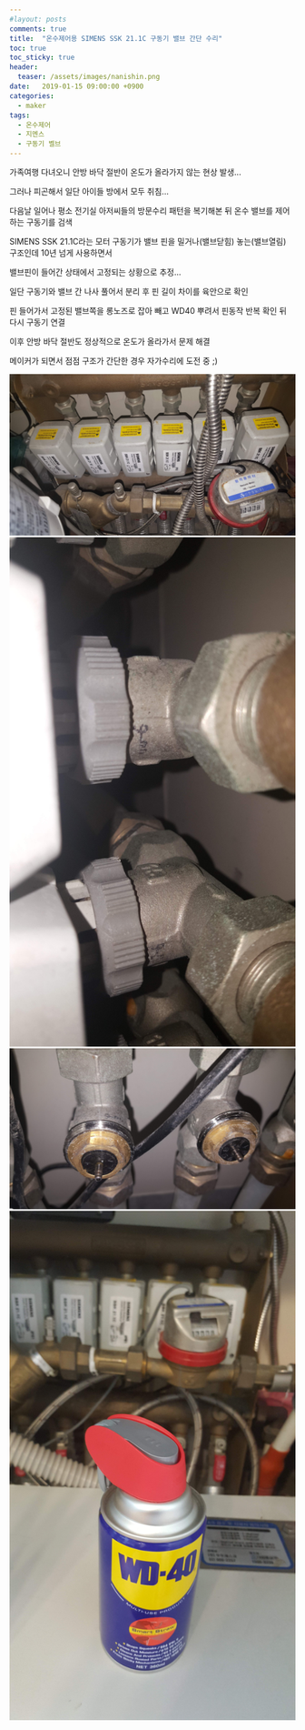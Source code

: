 ```yaml
---
#layout: posts
comments: true
title:  "온수제어용 SIMENS SSK 21.1C 구동기 밸브 간단 수리"
toc: true
toc_sticky: true
header:
  teaser: /assets/images/nanishin.png
date:   2019-01-15 09:00:00 +0900
categories:
  - maker
tags:
  - 온수제어
  - 지멘스
  - 구동기 벨브
---
```

가족여행 다녀오니 안방 바닥 절반이 온도가 올라가지 않는 현상 발생...

그러나 피곤해서 일단 아이들 방에서 모두 취침...

다음날 일어나 평소 전기실 아저씨들의 방문수리 패턴을 복기해본 뒤 온수 밸브를 제어하는 구동기를 검색

SIMENS SSK 21.1C라는 모터 구동기가 밸브 핀을 밀거나(밸브닫힘) 놓는(밸브열림) 구조인데 10년 넘게 사용하면서

밸브핀이 들어간 상태에서 고정되는 상황으로 추정...

일단 구동기와 밸브 간 나사 풀어서 분리 후 핀 길이 차이를 육안으로 확인

핀 들어가서 고정된 밸브쪽을 롱노즈로 잡아 빼고 WD40 뿌려서 핀동작 반복 확인 뒤 다시 구동기 연결

이후 안방 바닥 절반도 정상적으로 온도가 올라가서 문제 해결

메이커가 되면서 점점 구조가 간단한 경우 자가수리에 도전 중 ;)

![방별 밸브 동작 상태](/assets/images/20190115_075652.png)
![방별 밸브 동작 상태](/assets/images/20190115_080429.png)
![방별 밸브 동작 상태](/assets/images/20190115_081545.png)
![방별 밸브 동작 상태](/assets/images/20190115_083931.png)

